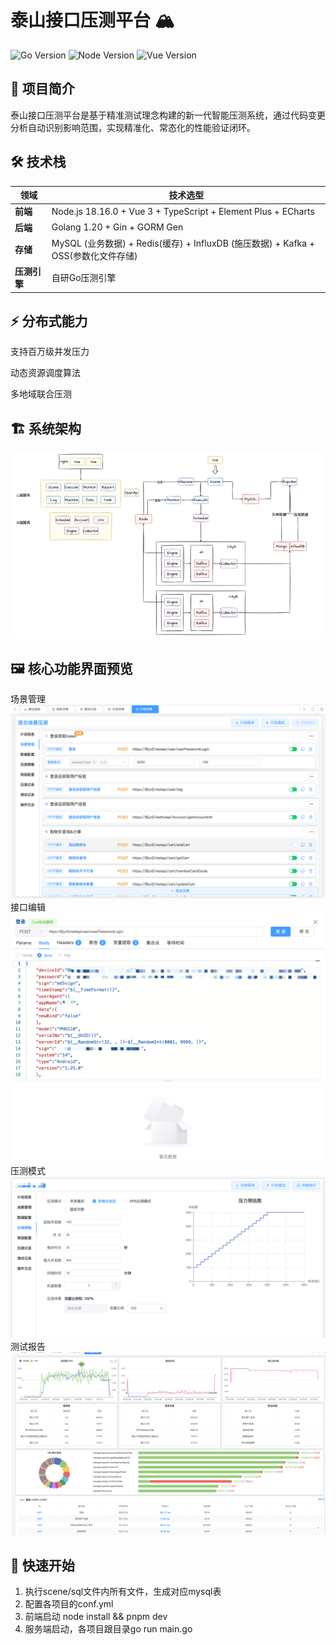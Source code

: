 

# 泰山接口压测平台 🏔️

![Go Version](https://img.shields.io/badge/go-1.20-blue)
![Node Version](https://img.shields.io/badge/node-18.16.0-green)
![Vue Version](https://img.shields.io/badge/vue-3.x-brightgreen)

## 🌟 项目简介

泰山接口压测平台是基于精准测试理念构建的新一代智能压测系统，通过代码变更分析自动识别影响范围，实现精准化、常态化的性能验证闭环。

## 🛠️ 技术栈

| 领域        | 技术选型                                                              |
|-------------|-------------------------------------------------------------------|
| **前端**    | Node.js 18.16.0 + Vue 3 + TypeScript + Element Plus + ECharts     |
| **后端**    | Golang 1.20 + Gin + GORM Gen                                      |
| **存储**    | MySQL (业务数据) + Redis(缓存) + InfluxDB (施压数据) + Kafka + OSS(参数化文件存储) |
| **压测引擎**| 自研Go压测引擎                                                          |


## ⚡ 分布式能力
支持百万级并发压力

动态资源调度算法

多地域联合压测

## 🏗️ 系统架构
![img.png](readme-img/architecture.png)

## 🖼️ 核心功能界面预览
场景管理
![img.png](readme-img/scene-mng.png)
接口编辑
![img.png](readme-img/case-edit.png)
压测模式
![img.png](readme-img/press-type.png)
测试报告
![img.png](readme-img/report.png)

## 🚦 快速开始
1. 执行scene/sql文件内所有文件，生成对应mysql表
2. 配置各项目的conf.yml
3. 前端启动 node install && pnpm dev
4. 服务端启动，各项目跟目录go run main.go